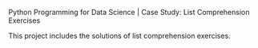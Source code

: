 Python Programming for Data Science | Case Study: List Comprehension Exercises

This project includes the solutions of list comprehension exercises.
